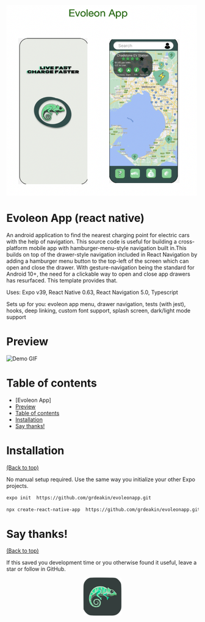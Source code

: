 <!--- Add banner here --->

<img src="screens/evoleon app.png" width="500" height="500" >

# Evoleon App (react native)

<!-- Add buttons here -->
<!-- ![Github last commit](https://img.shields.io/github/last-commit/kathawala/expo-hamburger-menu-template)
![Github repo size](https://img.shields.io/github/repo-size/kathawala/expo-hamburger-menu-template) -->


<!-- Describe your project in brief -->

An android application to find the nearest charging point for electric cars with the help of navigation. This source code is useful for building a cross-platform mobile app with hamburger-menu-style navigation built in.This builds on top of the drawer-style navigation included in React Navigation by adding a hamburger menu button to the top-left of the screen which can open and close the drawer.
With gesture-navigation being the standard for Android 10+, the need for a clickable way to open and close app drawers has resurfaced.
This template provides that.

Uses: Expo v39, React Native 0.63, React Navigation 5.0, Typescript

Sets up for you: evoleon app menu, drawer navigation, tests (with jest), hooks, deep linking, custom font support, splash screen, dark/light mode support

# Preview

<!-- Add a demo for your project -->

![Demo GIF](https://storage.googleapis.com/gh-assets/expo-template.gif)

# Table of contents

- [Evoleon App]
- [Preview](#preview)
- [Table of contents](#table-of-contents)
- [Installation](#installation)
- [Say thanks!](#say-thanks)
  

# Installation
[(Back to top)](#table-of-contents)

No manual setup required. Use the same way you initialize your other Expo projects.

```bash
expo init  https://github.com/grdeakin/evoleonapp.git
```

```bash
npx create-react-native-app  https://github.com/grdeakin/evoleonapp.git
```


 # Say thanks!
[(Back to top)](#table-of-contents)

If this saved you development time or you otherwise found it useful, leave a star or follow in GitHub.


<p align="center">
<img src="screens/EvoleonFinal.png" text-align="center" width="100" height="100" >
</p>
